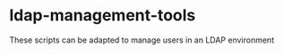 ldap-management-tools
=====================

These scripts can be adapted to manage users in an LDAP environment